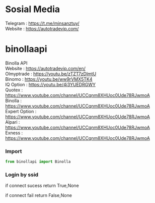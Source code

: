 # Sosial Media
Telegram : https://t.me/minsanztuy/   
Website  : https://autotradevip.com/

# binollaapi
Binolla API  
Website    : https://autotradevip.com/en/  
Olmyptrade : https://youtu.be/zTZT7zDlmtU  
Binomo     : https://youtu.be/ww9rVMX5TK4  
IQ Option  : https://youtu.be/4i3YUEDRGWY  
Quotex     : https://www.youtube.com/channel/UCCqnm8XHUoc0Ude78RJwmoA  
Binolla     : https://www.youtube.com/channel/UCCqnm8XHUoc0Ude78RJwmoA  
Expert Option     : https://www.youtube.com/channel/UCCqnm8XHUoc0Ude78RJwmoA   
Alpari     : https://www.youtube.com/channel/UCCqnm8XHUoc0Ude78RJwmoA  
Exness     : https://www.youtube.com/channel/UCCqnm8XHUoc0Ude78RJwmoA  


### Import
```python
from binollapi import Binolla
```
### Login by ssid
if connect sucess return True,None  

if connect fail return False,None  
